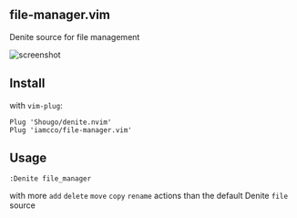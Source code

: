 ## file-manager.vim

Denite source for file management

![screenshot](https://user-images.githubusercontent.com/5492542/32145690-e55831c4-bd07-11e7-9d15-6262ff6251ae.png)

## Install

with `vim-plug`:

```
Plug 'Shougo/denite.nvim'
Plug 'iamcco/file-manager.vim'
```

## Usage

```
:Denite file_manager
```

with more `add` `delete` `move` `copy` `rename` actions than the default Denite `file` source
